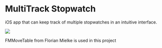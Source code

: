 MultiTrack Stopwatch
====================
iOS app that can keep track of multiple stopwatches in an intuitive interface.

![](https://dl.dropbox.com/s/87mfpdmd92cp14k/screenshot.png?)

FMMoveTable from Florian Mielke is used in this project